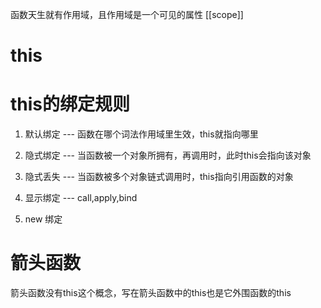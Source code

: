 函数天生就有作用域，且作用域是一个可见的属性 [[scope]]


# this 
<!-- this不能引用一个词法作用域中的内容 -->

# this的绑定规则
1. 默认绑定  --- 函数在哪个词法作用域里生效，this就指向哪里

2. 隐式绑定  --- 当函数被一个对象所拥有，再调用时，此时this会指向该对象

3. 隐式丢失  --- 当函数被多个对象链式调用时，this指向引用函数的对象

4. 显示绑定  --- call,apply,bind

5. new 绑定


# 箭头函数
箭头函数没有this这个概念，写在箭头函数中的this也是它外围函数的this